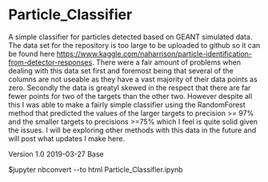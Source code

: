# Particle_Classifier
A simple classifier for particles detected based on GEANT simulated data. The data set for the repository is too large to be uploaded to github so it can be found here https://www.kaggle.com/naharrison/particle-identification-from-detector-responses.
There were a fair amount of problems when dealing with this data set first and foremost being that several of the columns are not useable as they have a vast majority of their data points as zero.
Secondly the data is greatyl skewed in the respect that there are far fewer points for two of the targets than the other two.
However despite all this I was able to make a fairly simple classifier using the RandomForest method that predicted the values of the larger targets to  precision >= 97% and the smaller targets to precisions >=75% which I feel is quite solid given the issues.
I will be exploring other methods with this data in the future and will post what updates I make here.

Version 1.0 2019-03-27
Base

  $jupyter nbconvert --to html Particle_Classifier.ipynb
